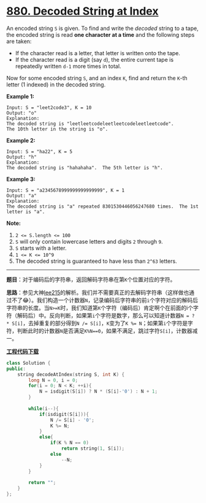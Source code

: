 # [880. Decoded String at Index](https://leetcode.com/problems/decoded-string-at-index/)

An encoded string `S` is given.  To find and write the *decoded* string to a tape, the encoded string is read **one character at a time** and the following steps are taken:

- If the character read is a letter, that letter is written onto the tape.
- If the character read is a digit (say `d`), the entire current tape is repeatedly written `d-1` more times in total.

Now for some encoded string `S`, and an index `K`, find and return the `K`-th letter (1 indexed) in the decoded string.

**Example 1:**

```
Input: S = "leet2code3", K = 10
Output: "o"
Explanation: 
The decoded string is "leetleetcodeleetleetcodeleetleetcode".
The 10th letter in the string is "o".
```

**Example 2:**

```
Input: S = "ha22", K = 5
Output: "h"
Explanation: 
The decoded string is "hahahaha".  The 5th letter is "h".
```

**Example 3:**

```
Input: S = "a2345678999999999999999", K = 1
Output: "a"
Explanation: 
The decoded string is "a" repeated 8301530446056247680 times.  The 1st letter is "a".
```

 

**Note:**

1. `2 <= S.length <= 100`
2. `S` will only contain lowercase letters and digits `2` through `9`.
3. `S` starts with a letter.
4. `1 <= K <= 10^9`
5. The decoded string is guaranteed to have less than `2^63` letters.

-----

**题目**：对于编码后的字符串，返回解码字符串在第`K`个位置对应的字符。

**思路**：参见大神[lee215](https://leetcode.com/problems/decoded-string-at-index/discuss/156747/C++Python-O(N)-Time-O(1)-Space)的解析。我们并不需要真正的去解码字符串（这样做也通过不了😂）。我们构造一个计数器`N`，记录编码后字符串的前`i`个字符对应的解码后字符串的长度。当`N>=K`时，我们知道第`K`个字符（编码后）肯定啊个在前面的i个字符（解码后）中。反向判断，如果第`i`个字符是数字，那么可以知道计数器`N = ? * S[i]`，去掉重复的部分得到`N /= S[i]`，`K`变为了`K %= N`；如果第`i`个字符是字符，判断此时的计数器`N`是否满足`K%N==0`，如果不满足，跳过字符`S[i]`，计数器减一。

[**工程代码下载**](https://github.com/abesft/leetcode)

```cpp
class Solution {
public:
    string decodeAtIndex(string S, int K) {
        long N = 0, i = 0;
        for(i = 0; N < K; ++i){
            N = isdigit(S[i]) ? N * (S[i]-'0') : N + 1;
        }
        
        while(i--){
            if(isdigit(S[i])){
                N /= S[i] - '0';
                K %= N;
            }
            else{
                if(K % N == 0) 
                    return string(1, S[i]);
                else 
                    --N;
            } 
        }
        
        return "";
    }
};
```

